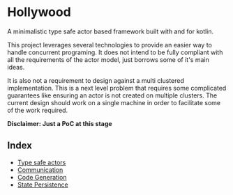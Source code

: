 # Hollywood

A minimalistic type safe actor based framework built with and for kotlin.

This project leverages several technologies to provide an easier way to handle concurrent programing. It does not intend to be fully compliant with all the requirements of the actor model, just borrows some of it's main ideas.

It is also not a requirement to design against a multi clustered implementation. This is a next level problem that requires some complicated guarantees like ensuring an actor is not created on multiple clusters. The current design should work on a single machine in order to facilitate some of the work required.

**Disclaimer: Just a PoC at this stage**

## Index

- [Type safe actors](./doc/Actors.md)
- [Communication](./doc/Communication.md)
- [Code Generation](./doc/CodeGeneration.md)
- [State Persistence](./doc/StatePersistence.md)
